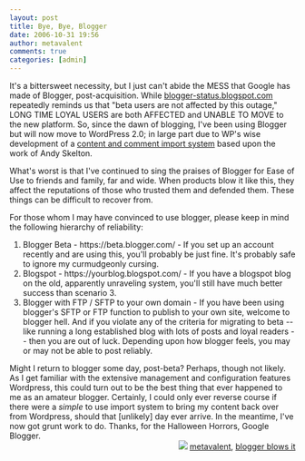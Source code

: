 ```yaml
---
layout: post
title: Bye, Bye, Blogger
date: 2006-10-31 19:56
author: metavalent
comments: true
categories: [admin]
---
```

It's a bittersweet necessity, but I just can't abide the MESS that Google has made of Blogger, post-acquisition. While <a href="https://blogger-status.blogspot.com/">blogger-status.blogspot.com</a> repeatedly reminds us that "beta users are not affected by this outage," LONG TIME LOYAL USERS are both AFFECTED and UNABLE TO MOVE to the new platform. So, since the dawn of blogging, I've been using Blogger but will now move to WordPress 2.0; in large part due to WP's wise development of a <a href="https://skeltoac.com/2005/03/12/from-blogger-to-wordpress-2/">content and comment import system</a> based upon the work of Andy Skelton.

What's worst is that I've continued to sing the praises of Blogger for Ease of Use to friends and family, far and wide. When products blow it like this, they affect the reputations of those who trusted them and defended them. These things can be difficult to recover from.

For those whom I may have convinced to use blogger, please keep in mind the following hierarchy of reliability:
<ol>
	<li>Blogger Beta - https://beta.blogger.com/  - If you set up an account recently and are using this, you'll probably be just fine. It's probably safe to ignore my curmudgeonly cursing.</li>
	<li>Blogspot - https://yourblog.blogspot.com/ - If you have a blogspot blog on the old, apparently unraveling system, you'll still have much better success than scenario 3.</li>
	<li>Blogger with FTP / SFTP to your own domain - If you have been using blogger's SFTP or FTP function to publish to your own site, welcome to blogger hell. And if you violate any of the criteria for migrating to beta -- like running a long established blog with lots of posts and loyal readers -- then you are out of luck. Depending upon how blogger feels, you may or may not be able to post reliably.</li>
</ol>
Might I return to blogger some day, post-beta? Perhaps, though not likely. As I get familiar with the extensive management and configuration features Wordpress, this could turn out to be the best thing that ever happened to me as an amateur blogger. Certainly, I could only ever reverse course if there were a <em>simple</em> to use import system to bring my content back over from Wordpress, should that [unlikely] day ever arrive. In the meantime, I've now got grunt work to do. Thanks, for the Halloween Horrors, Google Blogger.
<!-- Tags -->
<div align="right"><img border="0" src="https://metavalent.info/images/technorati.bug.10x10.jpg" /> <a rel="tag" href="https://technorati.com/tag/metavalent">metavalent</a>, <a rel="tag" href="https://technorati.com/tag/blogger+blows+it">blogger blows it</a></div>
<!-- //End Tags -->
